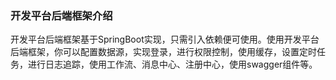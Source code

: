 ### 开发平台后端框架介绍

开发平台后端框架基于SpringBoot实现，只需引入依赖便可使用。使用开发平台后端框架，你可以配置数据源，实现登录，进行权限控制，使用缓存，设置定时任务，进行日志追踪，使用工作流、消息中心、注册中心，使用swagger组件等。
